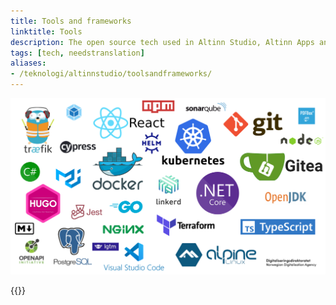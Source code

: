 ```yaml
---
title: Tools and frameworks
linktitle: Tools
description: The open source tech used in Altinn Studio, Altinn Apps and Altinn Platform.
tags: [tech, needstranslation]
aliases:
- /teknologi/altinnstudio/toolsandframeworks/
---
```


![Tech map](tech-map.png "The technology used in Altinn 3")

{{<children />}}
